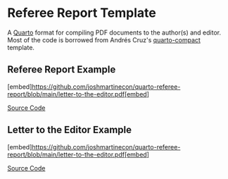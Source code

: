 # Referee Report Template

A [Quarto](https://quarto.org/) format for compiling PDF documents to the author(s) and editor. Most of the code is borrowed from Andrés Cruz's [quarto-compact](https://github.com/arcruz0/quarto-compact/blob/main/template.qmd) template.

## Referee Report Example

[embed]https://github.com/joshmartinecon/quarto-referee-report/blob/main/letter-to-the-editor.pdf[embed]

[Source Code](https://github.com/joshmartinecon/quarto-referee-report/blob/main/letter%20to%20the%20editor.qmd)

## Letter to the Editor Example

[embed]https://github.com/joshmartinecon/quarto-referee-report/blob/main/letter-to-the-editor.pdf[embed]

[Source Code](https://github.com/joshmartinecon/quarto-referee-report/blob/main/letter%20to%20the%20editor.qmd)
